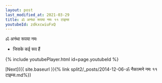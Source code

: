 ```yaml
---
layout: post
last_modified_at: 2021-03-29
title: ॐ अनंथा रूपया नमः ११ टाइम्स
youtubeId: zdkxcwiuFxQ
---
```

 
 
 ॐ अनंथा रूपया नमः  
 
 -  जिसके कई रूप हैं 
 
  
 
  
 
 
 
 
 
 


{% include youtubePlayer.html id=page.youtubeId %}
 
[Next]({{ site.baseurl }}{% link  split2/_posts/2014-12-06-ॐ नैकात्मने नमः ११ टाइम्स.md%})
 
